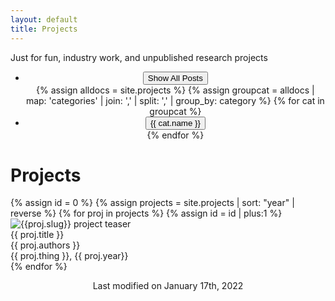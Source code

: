 ```yaml
---
layout: default
title: Projects
---
```


Just for fun, industry work, and unpublished research projects


<div class="filter_wrapper">
  <center>
<ul class="filters">
<li>
<button class="button" id="All" onclick="filterUsingCategory('All')">
  Show All Posts
</button>
</li>
{% assign alldocs = site.projects %} 
{% assign groupcat =  alldocs | map: 'categories' | join: ','  | split: ','  | group_by: category %}
{% for cat in groupcat %}
<li>
<button class="button" id="{{ cat.name }}" onclick="filterUsingCategory(this.id)">
{{ cat.name }}
</button>
</li>
{% endfor %}
</ul>
</center>
</div>

<h1 class="mt-4">Projects</h1>
{% assign id = 0 %}
{% assign projects = site.projects | sort: "year" | reverse %}
{% for proj in projects %}
{% assign id = id | plus:1 %}
<div class="projitem" id="{{id}}">
<div class="projteaser">

  <img src="/assets/img/{{ proj.slug }}_small.png" alt="{{proj.slug}} project teaser"/>

</div>
  <div class="projtitle">
    {{ proj.title }}
  </div>
  <div class="projauthors">
    {{ proj.authors }}
  </div>
  <div class="projinfo">
    {{ proj.thing }}, {{ proj.year}}
  </div>

</div>
{% endfor %}

<center>
<p class="modtext">
Last modified on January 17th, 2022
</p>
</center>
